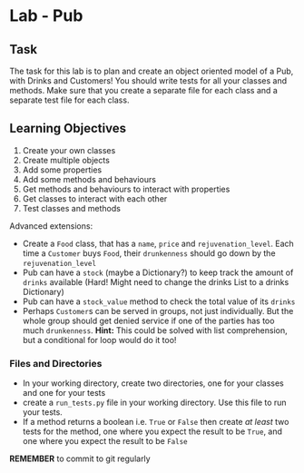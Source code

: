 # Lab - Pub

## Task

The task for this lab is to plan and create an object oriented model of a Pub, with Drinks and Customers! You should write tests for all your classes and methods. Make sure that you create a separate file for each class and a separate test file for each class.

## Learning Objectives

1. Create your own classes
2. Create multiple objects
3. Add some properties
4. Add some methods and behaviours
5. Get methods and behaviours to interact with properties
6. Get classes to interact with each other
7. Test classes and methods
 

Advanced extensions:

  - Create a `Food` class, that has a `name`, `price` and `rejuvenation_level`. Each time a `Customer` buys `Food`, their `drunkenness` should go down by the `rejuvenation_level`
  - Pub can have a `stock` (maybe a Dictionary?) to keep track the amount of `drinks` available (Hard! Might need to change the drinks List to a drinks Dictionary)
  - Pub can have a `stock_value` method to check the total value of its `drinks`
  - Perhaps `Customer`s can be served in groups, not just individually. But the whole group should get denied service if one of the parties has too much `drunkenness`. **Hint:** This could be solved with list comprehension, but a conditional for loop would do it too!

### Files and Directories

  - In your working directory, create two directories, one for your classes and one for your tests
  - create a `run_tests.py` file in your working directory. Use this file to run your tests.
  - If a method returns a boolean i.e. `True` or `False` then create _at least_ two tests for the method, one where you expect the result to be `True`, and one where you expect the result to be `False`

**REMEMBER** to commit to git regularly